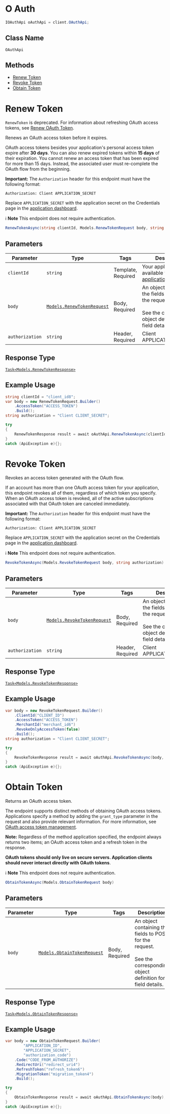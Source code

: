 # O Auth

```csharp
IOAuthApi oAuthApi = client.OAuthApi;
```

## Class Name

`OAuthApi`

## Methods

* [Renew Token](/doc/api/o-auth.md#renew-token)
* [Revoke Token](/doc/api/o-auth.md#revoke-token)
* [Obtain Token](/doc/api/o-auth.md#obtain-token)


# Renew Token

`RenewToken` is deprecated. For information about refreshing OAuth access tokens, see
[Renew OAuth Token](https://developer.squareup.com/docs/oauth-api/cookbook/renew-oauth-tokens).

Renews an OAuth access token before it expires.

OAuth access tokens besides your application's personal access token expire after __30 days__.
You can also renew expired tokens within __15 days__ of their expiration.
You cannot renew an access token that has been expired for more than 15 days.
Instead, the associated user must re-complete the OAuth flow from the beginning.

__Important:__ The `Authorization` header for this endpoint must have the
following format:

```
Authorization: Client APPLICATION_SECRET
```

Replace `APPLICATION_SECRET` with the application secret on the Credentials
page in the [application dashboard](https://connect.squareup.com/apps).

:information_source: **Note** This endpoint does not require authentication.

```csharp
RenewTokenAsync(string clientId, Models.RenewTokenRequest body, string authorization)
```

## Parameters

| Parameter | Type | Tags | Description |
|  --- | --- | --- | --- |
| `clientId` | `string` | Template, Required | Your application ID, available from the [application dashboard](https://connect.squareup.com/apps). |
| `body` | [`Models.RenewTokenRequest`](/doc/models/renew-token-request.md) | Body, Required | An object containing the fields to POST for the request.<br><br>See the corresponding object definition for field details. |
| `authorization` | `string` | Header, Required | Client APPLICATION_SECRET |

## Response Type

[`Task<Models.RenewTokenResponse>`](/doc/models/renew-token-response.md)

## Example Usage

```csharp
string clientId = "client_id8";
var body = new RenewTokenRequest.Builder()
    .AccessToken("ACCESS_TOKEN")
    .Build();
string authorization = "Client CLIENT_SECRET";

try
{
    RenewTokenResponse result = await oAuthApi.RenewTokenAsync(clientId, body, authorization);
}
catch (ApiException e){};
```


# Revoke Token

Revokes an access token generated with the OAuth flow.

If an account has more than one OAuth access token for your application, this
endpoint revokes all of them, regardless of which token you specify. When an
OAuth access token is revoked, all of the active subscriptions associated
with that OAuth token are canceled immediately.

__Important:__ The `Authorization` header for this endpoint must have the
following format:

```
Authorization: Client APPLICATION_SECRET
```

Replace `APPLICATION_SECRET` with the application secret on the Credentials
page in the [application dashboard](https://connect.squareup.com/apps).

:information_source: **Note** This endpoint does not require authentication.

```csharp
RevokeTokenAsync(Models.RevokeTokenRequest body, string authorization)
```

## Parameters

| Parameter | Type | Tags | Description |
|  --- | --- | --- | --- |
| `body` | [`Models.RevokeTokenRequest`](/doc/models/revoke-token-request.md) | Body, Required | An object containing the fields to POST for the request.<br><br>See the corresponding object definition for field details. |
| `authorization` | `string` | Header, Required | Client APPLICATION_SECRET |

## Response Type

[`Task<Models.RevokeTokenResponse>`](/doc/models/revoke-token-response.md)

## Example Usage

```csharp
var body = new RevokeTokenRequest.Builder()
    .ClientId("CLIENT_ID")
    .AccessToken("ACCESS_TOKEN")
    .MerchantId("merchant_id6")
    .RevokeOnlyAccessToken(false)
    .Build();
string authorization = "Client CLIENT_SECRET";

try
{
    RevokeTokenResponse result = await oAuthApi.RevokeTokenAsync(body, authorization);
}
catch (ApiException e){};
```


# Obtain Token

Returns an OAuth access token.

The endpoint supports distinct methods of obtaining OAuth access tokens.
Applications specify a method by adding the `grant_type` parameter
in the request and also provide relevant information.
For more information, see [OAuth access token management](https://developer.squareup.com/docs/authz/oauth/how-it-works#oauth-access-token-management).

__Note:__ Regardless of the method application specified,
the endpoint always returns two items; an OAuth access token and
a refresh token in the response.

__OAuth tokens should only live on secure servers. Application clients
should never interact directly with OAuth tokens__.

:information_source: **Note** This endpoint does not require authentication.

```csharp
ObtainTokenAsync(Models.ObtainTokenRequest body)
```

## Parameters

| Parameter | Type | Tags | Description |
|  --- | --- | --- | --- |
| `body` | [`Models.ObtainTokenRequest`](/doc/models/obtain-token-request.md) | Body, Required | An object containing the fields to POST for the request.<br><br>See the corresponding object definition for field details. |

## Response Type

[`Task<Models.ObtainTokenResponse>`](/doc/models/obtain-token-response.md)

## Example Usage

```csharp
var body = new ObtainTokenRequest.Builder(
        "APPLICATION_ID",
        "APPLICATION_SECRET",
        "authorization_code")
    .Code("CODE_FROM_AUTHORIZE")
    .RedirectUri("redirect_uri4")
    .RefreshToken("refresh_token6")
    .MigrationToken("migration_token4")
    .Build();

try
{
    ObtainTokenResponse result = await oAuthApi.ObtainTokenAsync(body);
}
catch (ApiException e){};
```

